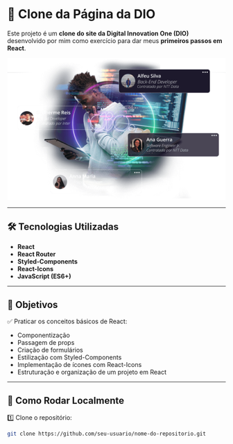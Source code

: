 # 🚀 Clone da Página da DIO

Este projeto é um **clone do site da Digital Innovation One (DIO)** desenvolvido por mim como exercício para dar meus **primeiros passos em React**.

![DIO Banner](./src/assets/banner.png)

---

## 🛠️ Tecnologias Utilizadas

- **React**
- **React Router**
- **Styled-Components**
- **React-Icons**
- **JavaScript (ES6+)**

---

## 🎯 Objetivos

✅ Praticar os conceitos básicos de React:  
- Componentização  
- Passagem de props  
- Criação de formulários  
- Estilização com Styled-Components  
- Implementação de ícones com React-Icons  
- Estruturação e organização de um projeto em React  

---


## 🔧 Como Rodar Localmente

1️⃣ Clone o repositório:
```bash
git clone https://github.com/seu-usuario/nome-do-repositorio.git

